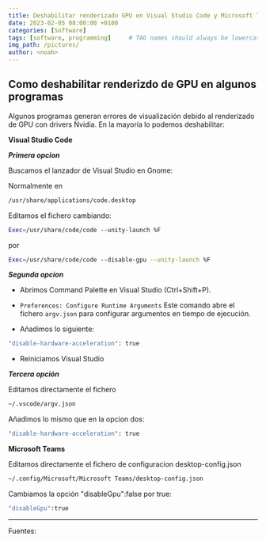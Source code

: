 ```yaml
---
title: Deshabilitar renderizado GPU en Visual Studio Code y Microsoft Teams
date: 2023-02-05 08:00:00 +0100
categories: [Software]
tags: [software, programming]     # TAG names should always be lowercase
img_path: /pictures/
author: <noah>
---
```

## Como deshabilitar renderizdo de GPU en algunos programas

Algunos programas generan errores de visualización debido al renderizado de GPU con drivers Nvidia. En la mayoría lo podemos deshabilitar:

**Visual Studio Code**

***Primera opcion***

Buscamos el lanzador de Visual Studio en Gnome:

Normalmente en 
```bash
/usr/share/applications/code.desktop
```
Editamos el fichero cambiando:
```bash
Exec=/usr/share/code/code --unity-launch %F
```
por
```bash
Exec=/usr/share/code/code --disable-gpu --unity-launch %F
```

***Segunda opcion***

- Abrimos Command Palette en Visual Studio (Ctrl+Shift+P).

- `Preferences: Configure Runtime Arguments` Este comando abre el fichero `argv.json` para configurar argumentos en tiempo de ejecución.

- Añadimos lo siguiente:
```bash
"disable-hardware-acceleration": true 
```
- Reiniciamos Visual Studio    

***Tercera opción***

Editamos directamente el fichero 
```bash
~/.vscode/argv.json
```
Añadimos lo mismo que en la opcion dos:
```bash
"disable-hardware-acceleration": true 
```

**Microsoft Teams**

Editamos directamente el fichero  de configuracion desktop-config.json

```bash
~/.config/Microsoft/Microsoft Teams/desktop-config.json
```
Cambiamos la opción "disableGpu":false por true:
```bash
"disableGpu":true
```

***
Fuentes:  

